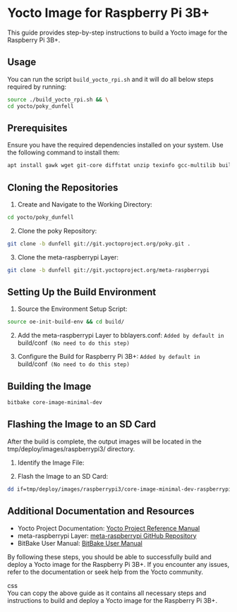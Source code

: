 # Yocto Image for Raspberry Pi 3B+

This guide provides step-by-step instructions to build a Yocto image for the Raspberry Pi 3B+.

## Usage  
You can run the script `build_yocto_rpi.sh` and it will do all below steps required by running:  

```bash
source ./build_yocto_rpi.sh && \
cd yocto/poky_dunfell
```

## Prerequisites

Ensure you have the required dependencies installed on your system. Use the following command to install them:

```bash
apt install gawk wget git-core diffstat unzip texinfo gcc-multilib build-essential chrpath socat libsdl1.2-dev xterm
```

## Cloning the Repositories  

1. Create and Navigate to the Working Directory:  

```bash  
cd yocto/poky_dunfell
```  

2. Clone the poky Repository:  

```bash  
git clone -b dunfell git://git.yoctoproject.org/poky.git .
```  

3. Clone the meta-raspberrypi Layer:  

```bash  
git clone -b dunfell git://git.yoctoproject.org/meta-raspberrypi
```  

## Setting Up the Build Environment

1. Source the Environment Setup Script:  

```bash  
source oe-init-build-env && cd build/
```  

2. Add the meta-raspberrypi Layer to bblayers.conf: `Added by default in `build/conf` (No need to do this step)`

3. Configure the Build for Raspberry Pi 3B+: `Added by default in `build/conf` (No need to do this step)`

## Building the Image  

```bash
bitbake core-image-minimal-dev
```

## Flashing the Image to an SD Card  
After the build is complete, the output images will be located in the tmp/deploy/images/raspberrypi3/ directory.

1. Identify the Image File:


2. Flash the Image to an SD Card:

```bash
dd if=tmp/deploy/images/raspberrypi3/core-image-minimal-dev-raspberrypi3.sdimg of=/dev/sdX bs=4M && sync
```

## Additional Documentation and Resources

- Yocto Project Documentation: [Yocto Project Reference Manual](https://docs.yoctoproject.org/ref-manual/index.html)
- meta-raspberrypi Layer: [meta-raspberrypi GitHub Repository](https://github.com/agherzan/meta-raspberrypi)
- BitBake User Manual: [BitBake User Manual](https://docs.yoctoproject.org/bitbake/)

By following these steps, you should be able to successfully build and deploy a Yocto image for the Raspberry Pi 3B+. If you encounter any issues, refer to the documentation or seek help from the Yocto community.

css  
You can copy the above guide as it contains all necessary steps and instructions to build and deploy a Yocto image for the Raspberry Pi 3B+.
